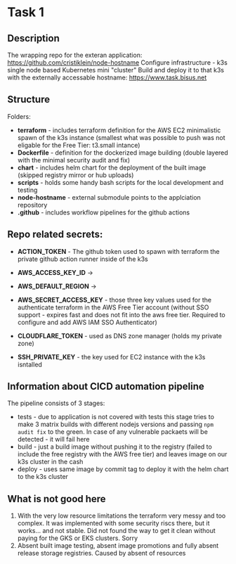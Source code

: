 # Task 1

## Description

The wrapping repo for the exteran application: https://github.com/cristiklein/node-hostname
Configure infrastructure - k3s single node based Kubernetes mini "cluster"
Build and deploy it to that k3s with the externally accessable hostname: https://www.task.bisus.net

## Structure

Folders:
 - **terraform** - includes terraform definition for the AWS EC2 minimalistic spawn of the k3s instance (smallest what was possible to push was not eligable for the Free Tier: t3.small intance)
 - **Dockerfile** - definition for the dockerized image building (double layered with the minimal security audit and fix)
 - **chart** - includes helm chart for the deployment of the built image (skipped registry mirror or hub uploads)
 - **scripts** - holds some handy bash scripts for the local development and testing
 - **node-hostname** - external submodule points to the applciation repository
 - **.github** - includes workflow pipelines for the github actions

## Repo related secrets:

- **ACTION_TOKEN** - The github token used to spawn with terraform the private github action runner inside of the k3s

- **AWS_ACCESS_KEY_ID** ->
- **AWS_DEFAULT_REGION** ->
- **AWS_SECRET_ACCESS_KEY** - those three key values used for the authenticate terraform in the AWS Free Tier account (without SSO support - expires fast and does not fit into the aws free tier. Required to configure and add AWS IAM SSO Authenticator)

- **CLOUDFLARE_TOKEN** - used as DNS zone manager (holds my private zone)
- **SSH_PRIVATE_KEY** - the key used for EC2 instance with the k3s isntalled

## Information about CICD automation pipeline

The pipeline consists of 3 stages:
- tests - due to application is not covered with tests this stage tries to make 3 matrix builds with different nodejs versions and passing `npm audit fix` to the green. In case of any vulnerable packaets will be detected - it will fail here
- build - just a build image without pushing it to the registry (failed to include the free registry with the AWS free tier) and leaves image on our k3s cluster in the cash
- deploy - uses same image by commit tag to deploy it with the helm chart to the k3s cluster

## What is not good here

1. With the very low resource limitations the terraform very messy and too complex. It was implemented with some security riscs there, but it works... and not stable. Did not found the way to get it clean without paying for the GKS or EKS clusters. Sorry
2. Absent built image testing, absent image promotions and fully absent release storage registries. Caused by absent of resources



